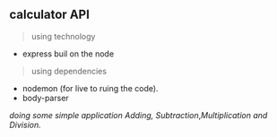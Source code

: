 ## calculator API

>using technology
* express buil on the node

>using dependencies
* nodemon (for live to ruing the code).
* body-parser

_doing some simple application Adding, Subtraction_,_Multiplication and Division._